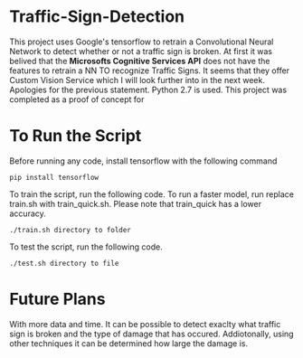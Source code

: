 # Traffic-Sign-Detection

This project uses Google's tensorflow to retrain a Convolutional Neural Network to detect whether or not a traffic sign is broken. At first it was belived that the  **Microsofts Cognitive Services API** does not have the features to retrain a NN TO recognize Traffic Signs. It seems that they offer Custom Vision Service which I will look further into in the next week. Apologies for the previous statement. Python 2.7 is used. This project was completed as a proof of concept for 

# To Run the Script
Before running any code, install tensorflow with the following command
```
pip install tensorflow
```
To train the script, run the following code. To run a faster model, run replace train.sh with train_quick.sh. Please note that train_quick has a lower accuracy.
```
./train.sh directory to folder
```
To test the script, run the following code.
```
./test.sh directory to file
```
# Future Plans

With more data and time. It can be possible to detect exaclty what traffic sign is broken and the type of damage that has occured. Addiotonally, using other techniques it can be determined how large the damage is.
